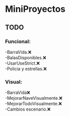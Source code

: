 # MiniProyectos

## TODO

### Funcional:
-BarraVida.:x: \
-BalasDisponibles.:x: \
-UsarUseStrict.:x: \
-Policia y estrellas.:x: 




### Visual: 
-BarraVida:x:\
-MejorarNaveVisualmente.:x: \
-MejorarTodoVisualmente.:x: \
-Cambios escenario.:x: 
